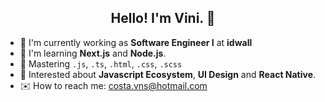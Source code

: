 <h2 align="center">Hello! I'm Vini. 👋</h2>

- 🏢 I'm currently working as **Software Engineer I** at **idwall**
- 🌱 I'm learning **Next.js** and **Node.js**.
- 🔧 Mastering `.js`, `.ts`, `.html`, `.css`, `.scss`
- 🔭 Interested about **Javascript Ecosystem**, **UI Design** and **React Native**.
- ✉️ How to reach me: costa.vns@hotmail.com

